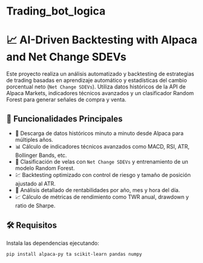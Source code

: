 # Trading_bot_logica
# 📈 AI-Driven Backtesting with Alpaca and Net Change SDEVs

Este proyecto realiza un análisis automatizado y backtesting de estrategias de trading basadas en aprendizaje automático y estadísticas del cambio porcentual neto (`Net Change SDEVs`). Utiliza datos históricos de la API de Alpaca Markets, indicadores técnicos avanzados y un clasificador Random Forest para generar señales de compra y venta.

## 🚀 Funcionalidades Principales

- 🔄 Descarga de datos históricos minuto a minuto desde Alpaca para múltiples años.
- 📊 Cálculo de indicadores técnicos avanzados como MACD, RSI, ATR, Bollinger Bands, etc.
- 🧠 Clasificación de velas con `Net Change SDEVs` y entrenamiento de un modelo Random Forest.
- 💹 Backtesting optimizado con control de riesgo y tamaño de posición ajustado al ATR.
- 📆 Análisis detallado de rentabilidades por año, mes y hora del día.
- 📈 Cálculo de métricas de rendimiento como TWR anual, drawdown y ratio de Sharpe.

## 🛠️ Requisitos

Instala las dependencias ejecutando:

```bash
pip install alpaca-py ta scikit-learn pandas numpy
